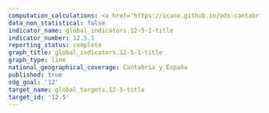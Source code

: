 ```yaml
---
computation_calculations: <a href='https://icane.github.io/ods-cantabria/assets/pdf/12.5.1.1.pdf' target='_blank'>Proporción de residuos municipales reciclados en relación al total de residuos municipales generados y tratados</a>
data_non_statistical: false
indicator_name: global_indicators.12-5-1-title
indicator_number: 12.5.1
reporting_status: complete
graph_title: global_indicators.12-5-1-title
graph_type: line
national_geographical_coverage: Cantabria y España
published: true
sdg_goal: '12'
target_name: global_targets.12-5-title
target_id: '12.5'
---
```


